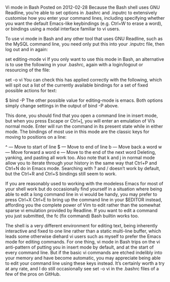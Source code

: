 Vi mode in Bash
Posted on 2012-02-28
Because the Bash shell uses GNU Readline, you’re able to set options in .bashrc and .inputrc to extensively customise how you enter your command lines, including specifying whether you want the default Emacs-like keybindings (e.g. Ctrl+W to erase a word), or bindings using a modal interface familiar to vi users.

To use vi mode in Bash and any other tool that uses GNU Readline, such as the MySQL command line, you need only put this into your .inputrc file, then log out and in again:

set editing-mode vi
If you only want to use this mode in Bash, an alternative is to use the following in your .bashrc, again with a login/logout or resourcing of the file:

set -o vi
You can check this has applied correctly with the following, which will spit out a list of the currently available bindings for a set of fixed possible actions for text:

$ bind -P
The other possible value for editing-mode is emacs. Both options simply change settings in the output of bind -P above.

This done, you should find that you open a command line in insert mode, but when you press Escape or Ctrl+[, you will enter an emulation of Vi’s normal mode. Enter will run the command in its present state while in either mode. The bindings of most use in this mode are the classic keys for moving to positions on a line:

^ — Move to start of line
$ — Move to end of line
b — Move back a word
w — Move forward a word
e — Move to the end of the next word
Deleting, yanking, and pasting all work too. Also note that k and j in normal mode allow you to iterate through your history in the same way that Ctrl+P and Ctrl+N do in Emacs mode. Searching with ? and / doesn’t work by default, but the Ctrl+R and Ctrl+S bindings still seem to work.

If you are reasonably used to working with the modeless Emacs for most of your shell work but do occasionally find yourself in a situation where being able to edit a long command line in vi would be handy, you may prefer to press Ctrl+X Ctrl+E to bring up the command line in your $EDITOR instead, affording you the complete power of Vim to edit rather than the somewhat sparse vi emulation provided by Readline. If you want to edit a command you just submitted, the fc (fix command) Bash builtin works too.

The shell is a very different environment for editing text, being inherently interactive and fixed to one line rather than a static multi-line buffer, which leads some otherwise diehard vi users such as myself to prefer the Emacs mode for editing commands. For one thing, vi mode in Bash trips on the vi anti-pattern of putting you in insert mode by default, and at the start of every command line. But if the basic vi commands are etched indelibly into your memory and have become automatic, you may appreciate being able to edit your command line using these keys instead. It’s certainly worth a try at any rate, and I do still occasionally see set -o vi in the .bashrc files of a few of the pros on GitHub.
